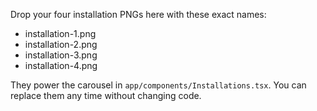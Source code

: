 Drop your four installation PNGs here with these exact names:

- installation-1.png
- installation-2.png
- installation-3.png
- installation-4.png

They power the carousel in `app/components/Installations.tsx`.
You can replace them any time without changing code.
